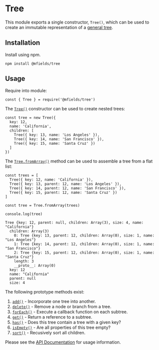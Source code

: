 # Tree

This module exports a single constructor, `Tree()`, which can be used to create an immutable representation of a [general tree](https://opendsa-server.cs.vt.edu/ODSA/Books/Everything/html/GenTreeIntro.html).

## Installation

Install using npm.

```
npm install @mfields/tree
```

## Usage

Require into module:

```
const { Tree } = require('@mfields/tree')
```

The [`Tree()`](https://github.com/mfields/jsTree/blob/master/doc/api.md#new-treeconfig) constructor can be used to create nested trees:

```
const tree = new Tree({
  key: 12,
  name: 'California',
  children: [
    Tree({ key: 13, name: 'Los Angeles' }),
    Tree({ key: 14, name: 'San Francisco' }),
    Tree({ key: 15, name: 'Santa Cruz' })
  ]
})
```

The [`Tree.fromArray()`](https://github.com/mfields/jsTree/blob/master/doc/api.md#module_@mfields/Tree..Tree.fromArray) method can be used to assemble a tree from a flat list:

```
const trees = [
  Tree({ key: 12, name: 'California' }),
  Tree({ key: 13, parent: 12, name: 'Los Angeles' }),
  Tree({ key: 14, parent: 12, name: 'San Francisco' }),
  Tree({ key: 15, parent: 12, name: 'Santa Cruz' })
]

const tree = Tree.fromArray(trees)

console.log(tree)

Tree {key: 12, parent: null, children: Array(3), size: 4, name: "California"}
  children: Array(3)
    0: Tree {key: 13, parent: 12, children: Array(0), size: 1, name: "Los Angeles"}
    1: Tree {key: 14, parent: 12, children: Array(0), size: 1, name: "San Francisco"}
    2: Tree {key: 15, parent: 12, children: Array(0), size: 1, name: "Santa Cruz"}
    length: 3
    __proto__: Array(0)
  key: 12
  name: "California"
  parent: null
  size: 4
```

The following prototype methods exist:

 1. [`add()`](https://github.com/mfields/jsTree/blob/master/doc/api.md#module_@mfields/Tree..Tree+add) - Incorporate one tree into another.
 1. [`delete()`](https://github.com/mfields/jsTree/blob/master/doc/api.md#treedeletekey--tree) - Remove a node or branch from a tree.
 1. [`forEach()`](https://github.com/mfields/jsTree/blob/master/doc/api.md#treeforeachfunc-thisarg--undefined) - Execute a callback function on each subtree.
 1. [`get()`](https://github.com/mfields/jsTree/blob/master/doc/api.md#treegetkey--tree--null) - Return a reference to a subtree.
  1. [`has()`](https://github.com/mfields/jsTree/blob/master/doc/api.md#treehaskey--boolean) - Does this tree contain a tree with a given key?
 1. [`isEmpty()`](https://github.com/mfields/jsTree/blob/master/doc/api.md#treeisempty--boolean) - Are all properties of this tree empty?
 1. [`sort()`](https://github.com/mfields/jsTree/blob/master/doc/api.md#treesortoptions--tree) - Recusively sort all children.

Please see the [API Documentation](https://github.com/mfields/jsTree/blob/master/doc/api.md) for usage information.

